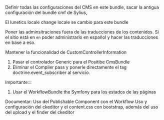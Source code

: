 Definir todas las configuraciones del CMS en este bundle, sacar la antigua configuración del bundle cmf de Sylius,

El lunetics locale change locale se cambio para este bundle

Poner las adminsitraciones fuera de las traducciones de los contenidos. Si el sitio está en `en` poder administrarlo en español y hacer las traducciones en base a eso.

Mantener la funcionalidad de CustomControllerInformation

1. Pasar el controlador Generic para el Positibe CmsBundle
2. Eliminar el Compiler pass y ponerle directamente el tag doctrine.event_subscriber al servicio.


Importante:::
1. Usar el WorkflowBundle the Symfony para los estados de las páginas


Documentar:
Uso del Publishable Component con el Workflow
Uso y configuración del ckeditor y el content.css con bootstrap, además del uso del upload y el finder del ckeditor